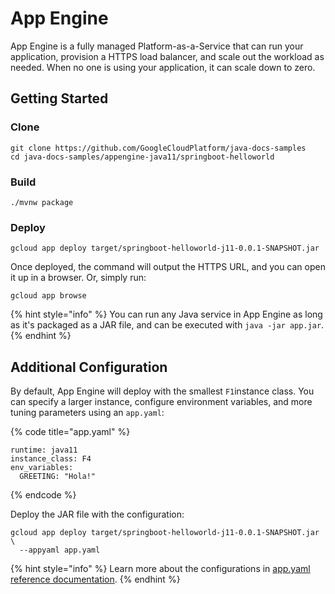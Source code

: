 # App Engine

App Engine is a fully managed Platform-as-a-Service that can run your application, provision a HTTPS load balancer, and scale out the workload as needed. When no one is using your application, it can scale down to zero.

## Getting Started

### Clone

```text
git clone https://github.com/GoogleCloudPlatform/java-docs-samples
cd java-docs-samples/appengine-java11/springboot-helloworld
```

### Build

```text
./mvnw package
```

### Deploy

```text
gcloud app deploy target/springboot-helloworld-j11-0.0.1-SNAPSHOT.jar
```

Once deployed, the command will output the HTTPS URL, and you can open it up in a browser. Or, simply run:

```text
gcloud app browse
```

{% hint style="info" %}
You can run any Java service in App Engine as long as it's packaged as a JAR file, and can be executed with `java -jar app.jar`.
{% endhint %}

## Additional Configuration

By default, App Engine will deploy with the smallest `F1`instance class. You can specify a larger instance, configure environment variables, and more tuning parameters using an `app.yaml`:  

{% code title="app.yaml" %}
```text
runtime: java11
instance_class: F4
env_variables:
  GREETING: "Hola!"
```
{% endcode %}

Deploy the JAR file with the configuration:

```text
gcloud app deploy target/springboot-helloworld-j11-0.0.1-SNAPSHOT.jar \
  --appyaml app.yaml
```

{% hint style="info" %}
Learn more about the configurations in [app.yaml reference documentation](https://cloud.google.com/appengine/docs/standard/java11/config/appref).
{% endhint %}

